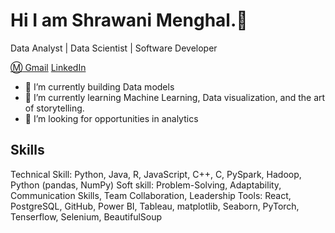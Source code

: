 # Hi I am Shrawani Menghal.👋

Data Analyst | Data Scientist | Software Developer

[:m: Gmail](mailto:shrawn.im@gmail.com)           [LinkedIn](https://www.linkedin.com/in/shrawanimenghal/)

- 🔭 I’m currently building Data models 
- 🌱 I’m currently learning Machine Learning, Data visualization, and the art of storytelling.
- 🤔 I’m looking for opportunities in analytics
  
## Skills
Technical Skill: Python, Java, R, JavaScript, C++, C, PySpark, Hadoop, Python (pandas, NumPy)
Soft skill: Problem-Solving, Adaptability, Communication Skills, Team Collaboration, Leadership
Tools: React, PostgreSQL, GitHub, Power BI, Tableau, matplotlib, Seaborn, PyTorch, Tenserflow, Selenium, BeautifulSoup

<!--

**shrawnim/shrawnim** is a ✨ _special_ ✨ repository because its `README.md` (this file) appears on your GitHub profile.

Here are some ideas to get you started:

- 🔭 I’m currently working on ...
- 🌱 I’m currently learning ...
- 👯 I’m looking to collaborate on ...
- 🤔 I’m looking for help with ...
- 💬 Ask me about ...
- 📫 How to reach me: ...
- 😄 Pronouns: ...
- ⚡ Fun fact: ...
-->
